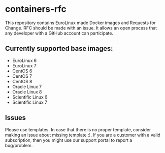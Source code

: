 # containers-rfc
This repository contains EuroLinux made Docker images and Requests for Change.
RFC should be made with an issue. It allows an open process that any developer with a GitHub account can participate.

## Currently supported base images:
- EuroLinux 6
- EuroLinux 7
- CentOS 6
- CentOS 7
- CentOS 8
- Oracle Linux 7
- Oracle Linux 8
- Scientific Linux 6
- Scientific Linux 7

## Issues
Please use templates. In case that there is no proper template,  consider making an issue about missing template :).
If you are a customer with a valid subscription, then you might use our support portal to report a bug/problem.
